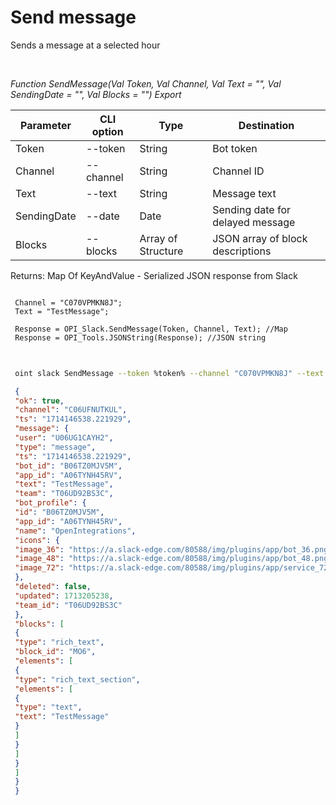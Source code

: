 ﻿---
sidebar_position: 1
---

# Send message
 Sends a message at a selected hour




<br/>


*Function SendMessage(Val Token, Val Channel, Val Text = "", Val SendingDate = "", Val Blocks = "") Export*

 | Parameter | CLI option | Type | Destination |
 |-|-|-|-|
 | Token | --token | String | Bot token |
 | Channel | --channel | String | Channel ID |
 | Text | --text | String | Message text |
 | SendingDate | --date | Date | Sending date for delayed message |
 | Blocks | --blocks | Array of Structure | JSON array of block descriptions |

 
 Returns: Map Of KeyAndValue - Serialized JSON response from Slack


```bsl title="Code example"
 
 Channel = "C070VPMKN8J";
 Text = "TestMessage";
 
 Response = OPI_Slack.SendMessage(Token, Channel, Text); //Map
 Response = OPI_Tools.JSONString(Response); //JSON string
 
```
	


```sh title="CLI command example"
 
 oint slack SendMessage --token %token% --channel "C070VPMKN8J" --text "TestMessage" --date %date% --blocks %blocks%

```

```json title="Result"
 {
 "ok": true,
 "channel": "C06UFNUTKUL",
 "ts": "1714146538.221929",
 "message": {
 "user": "U06UG1CAYH2",
 "type": "message",
 "ts": "1714146538.221929",
 "bot_id": "B06TZ0MJV5M",
 "app_id": "A06TYNH45RV",
 "text": "TestMessage",
 "team": "T06UD92BS3C",
 "bot_profile": {
 "id": "B06TZ0MJV5M",
 "app_id": "A06TYNH45RV",
 "name": "OpenIntegrations",
 "icons": {
 "image_36": "https://a.slack-edge.com/80588/img/plugins/app/bot_36.png",
 "image_48": "https://a.slack-edge.com/80588/img/plugins/app/bot_48.png",
 "image_72": "https://a.slack-edge.com/80588/img/plugins/app/service_72.png"
 },
 "deleted": false,
 "updated": 1713205238,
 "team_id": "T06UD92BS3C"
 },
 "blocks": [
 {
 "type": "rich_text",
 "block_id": "MO6",
 "elements": [
 {
 "type": "rich_text_section",
 "elements": [
 {
 "type": "text",
 "text": "TestMessage"
 }
 ]
 }
 ]
 }
 ]
 }
 }
```
